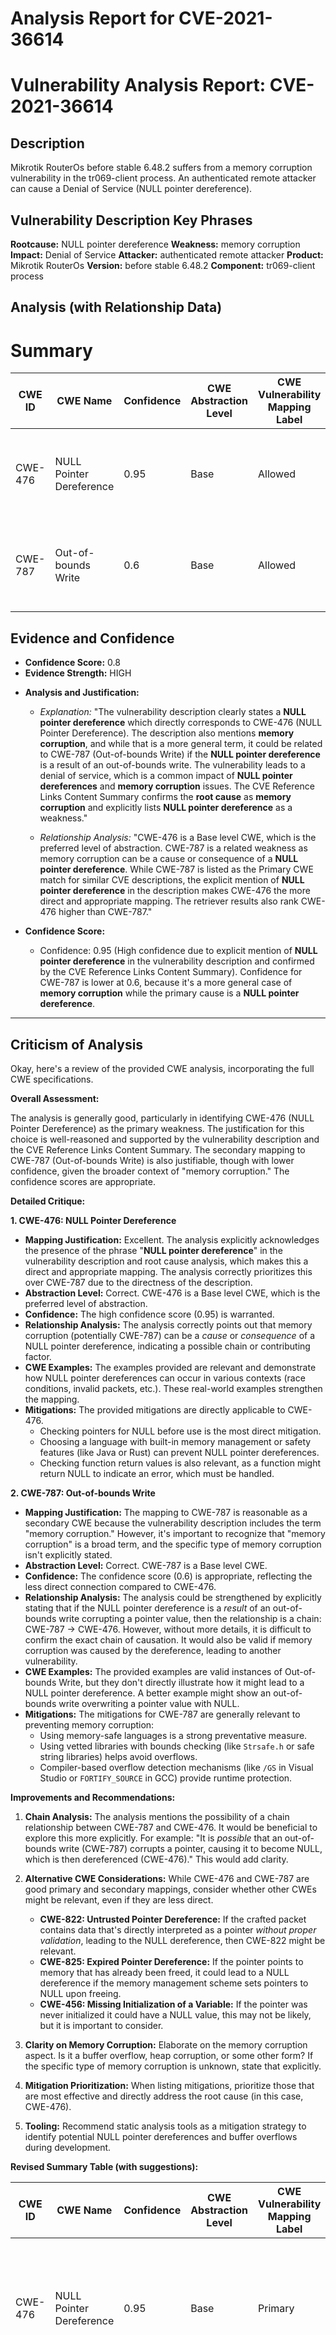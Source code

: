 # Analysis Report for CVE-2021-36614

# Vulnerability Analysis Report: CVE-2021-36614

## Description

Mikrotik RouterOs before stable 6.48.2 suffers from a memory corruption vulnerability in the tr069-client process. An authenticated remote attacker can cause a Denial of Service (NULL pointer dereference).

## Vulnerability Description Key Phrases

**Rootcause:** NULL pointer dereference
**Weakness:** memory corruption
**Impact:** Denial of Service
**Attacker:** authenticated remote attacker
**Product:** Mikrotik RouterOs
**Version:** before stable 6.48.2
**Component:** tr069-client process

## Analysis (with Relationship Data)

# Summary
| CWE ID | CWE Name | Confidence | CWE Abstraction Level | CWE Vulnerability Mapping Label | CWE-Vulnerability Mapping Notes |
|---|---|---|---|---|---|
| CWE-476 | NULL Pointer Dereference | 0.95 | Base | Allowed | Primary CWE. The vulnerability results from dereferencing a NULL pointer. |
| CWE-787 | Out-of-bounds Write | 0.6 | Base | Allowed | Secondary CWE. The vulnerability description mentions memory corruption. |

## Evidence and Confidence

*   **Confidence Score:** 0.8
*   **Evidence Strength:** HIGH

- **Analysis and Justification:**  
  - *Explanation:* "The vulnerability description clearly states a **NULL pointer dereference** which directly corresponds to CWE-476 (NULL Pointer Dereference). The description also mentions **memory corruption**, and while that is a more general term, it could be related to CWE-787 (Out-of-bounds Write) if the **NULL pointer dereference** is a result of an out-of-bounds write. The vulnerability leads to a denial of service, which is a common impact of **NULL pointer dereferences** and **memory corruption** issues. The CVE Reference Links Content Summary confirms the **root cause** as **memory corruption** and explicitly lists **NULL pointer dereference** as a weakness."
  
  - *Relationship Analysis:* "CWE-476 is a Base level CWE, which is the preferred level of abstraction. CWE-787 is a related weakness as memory corruption can be a cause or consequence of a **NULL pointer dereference**. While CWE-787 is listed as the Primary CWE match for similar CVE descriptions, the explicit mention of **NULL pointer dereference** in the description makes CWE-476 the more direct and appropriate mapping. The retriever results also rank CWE-476 higher than CWE-787."

- **Confidence Score:**  
  - Confidence: 0.95 (High confidence due to explicit mention of **NULL pointer dereference** in the vulnerability description and confirmed by the CVE Reference Links Content Summary). Confidence for CWE-787 is lower at 0.6, because it's a more general case of **memory corruption** while the primary cause is a **NULL pointer dereference**.

---

## Criticism of Analysis

Okay, here's a review of the provided CWE analysis, incorporating the full CWE specifications.

**Overall Assessment:**

The analysis is generally good, particularly in identifying CWE-476 (NULL Pointer Dereference) as the primary weakness. The justification for this choice is well-reasoned and supported by the vulnerability description and the CVE Reference Links Content Summary. The secondary mapping to CWE-787 (Out-of-bounds Write) is also justifiable, though with lower confidence, given the broader context of "memory corruption." The confidence scores are appropriate.

**Detailed Critique:**

**1. CWE-476: NULL Pointer Dereference**

*   **Mapping Justification:** Excellent. The analysis explicitly acknowledges the presence of the phrase "**NULL pointer dereference**" in the vulnerability description and root cause analysis, which makes this a direct and appropriate mapping. The analysis correctly prioritizes this over CWE-787 due to the directness of the description.
*   **Abstraction Level:** Correct. CWE-476 is a Base level CWE, which is the preferred level of abstraction.
*   **Confidence:** The high confidence score (0.95) is warranted.
*   **Relationship Analysis:** The analysis correctly points out that memory corruption (potentially CWE-787) can be a *cause* or *consequence* of a NULL pointer dereference, indicating a possible chain or contributing factor.
*   **CWE Examples:** The examples provided are relevant and demonstrate how NULL pointer dereferences can occur in various contexts (race conditions, invalid packets, etc.). These real-world examples strengthen the mapping.
*   **Mitigations:** The provided mitigations are directly applicable to CWE-476.
    *   Checking pointers for NULL before use is the most direct mitigation.
    *   Choosing a language with built-in memory management or safety features (like Java or Rust) can prevent NULL pointer dereferences.
    *   Checking function return values is also relevant, as a function might return NULL to indicate an error, which must be handled.

**2. CWE-787: Out-of-bounds Write**

*   **Mapping Justification:** The mapping to CWE-787 is reasonable as a secondary CWE because the vulnerability description includes the term "memory corruption."  However, it's important to recognize that "memory corruption" is a broad term, and the specific type of memory corruption isn't explicitly stated.
*   **Abstraction Level:** Correct. CWE-787 is a Base level CWE.
*   **Confidence:** The confidence score (0.6) is appropriate, reflecting the less direct connection compared to CWE-476.
*   **Relationship Analysis:** The analysis could be strengthened by explicitly stating that if the NULL pointer dereference is a *result* of an out-of-bounds write corrupting a pointer value, then the relationship is a chain: CWE-787 -> CWE-476.  However, without more details, it is difficult to confirm the exact chain of causation. It would also be valid if memory corruption was caused by the dereference, leading to another vulnerability.
*   **CWE Examples:** The provided examples are valid instances of Out-of-bounds Write, but they don't directly illustrate how it might lead to a NULL pointer dereference. A better example might show an out-of-bounds write overwriting a pointer value with NULL.
*   **Mitigations:** The mitigations for CWE-787 are generally relevant to preventing memory corruption:
    *   Using memory-safe languages is a strong preventative measure.
    *   Using vetted libraries with bounds checking (like `Strsafe.h` or safe string libraries) helps avoid overflows.
    *   Compiler-based overflow detection mechanisms (like `/GS` in Visual Studio or `FORTIFY_SOURCE` in GCC) provide runtime protection.

**Improvements and Recommendations:**

1.  **Chain Analysis:** The analysis mentions the possibility of a chain relationship between CWE-787 and CWE-476. It would be beneficial to explore this more explicitly. For example:  "It is *possible* that an out-of-bounds write (CWE-787) corrupts a pointer, causing it to become NULL, which is then dereferenced (CWE-476)." This would add clarity.
2.  **Alternative CWE Considerations:** While CWE-476 and CWE-787 are good primary and secondary mappings, consider whether other CWEs might be relevant, even if they are less direct.
    *   **CWE-822: Untrusted Pointer Dereference:** If the crafted packet contains data that's directly interpreted as a pointer *without proper validation*, leading to the NULL dereference, then CWE-822 might be relevant.
    *   **CWE-825: Expired Pointer Dereference:** If the pointer points to memory that has already been freed, it could lead to a NULL dereference if the memory management scheme sets pointers to NULL upon freeing.
    *   **CWE-456: Missing Initialization of a Variable:** If the pointer was never initialized it could have a NULL value, this may not be likely, but it is important to consider.

3.  **Clarity on Memory Corruption:** Elaborate on the memory corruption aspect. Is it a buffer overflow, heap corruption, or some other form? If the specific type of memory corruption is unknown, state that explicitly.
4.  **Mitigation Prioritization:** When listing mitigations, prioritize those that are most effective and directly address the root cause (in this case, CWE-476).
5.  **Tooling:** Recommend static analysis tools as a mitigation strategy to identify potential NULL pointer dereferences and buffer overflows during development.

**Revised Summary Table (with suggestions):**

| CWE ID | CWE Name | Confidence | CWE Abstraction Level | CWE Vulnerability Mapping Label | CWE-Vulnerability Mapping Notes |
|---|---|---|---|---|---|
| CWE-476 | NULL Pointer Dereference | 0.95 | Base | Primary | The vulnerability results directly from dereferencing a NULL pointer, as indicated in the vulnerability description. |
| CWE-787 | Out-of-bounds Write | 0.6 | Base | Secondary | The vulnerability description mentions memory corruption, which *could* be related to an out-of-bounds write corrupting a pointer value or other memory.  Further investigation is needed. |

**Conclusion:**

The analysis is strong and identifies the key weaknesses. The suggested improvements would enhance the analysis by providing more context, exploring potential chain relationships, and offering a more comprehensive view of the vulnerability. Overall, it's a well-reasoned and justified assessment.

## Final Resolution

# Summary

| CWE ID | CWE Name | Confidence | CWE Abstraction Level | CWE Vulnerability Mapping Label | CWE-Vulnerability Mapping Notes |
|---|---|---|---|---|---|
| CWE-476 | **NULL Pointer Dereference** | 0.95 | Base | Primary | The vulnerability results directly from dereferencing a **NULL pointer**, as indicated in the vulnerability description. |
| CWE-787 | **Out-of-bounds Write** | 0.6 | Base | Secondary | The vulnerability description mentions **memory corruption**, which *could* be related to an **out-of-bounds write** corrupting a pointer value or other memory. Further investigation is needed. |

## Evidence and Confidence

*   **Confidence Score:** 0.85
*   **Evidence Strength:** HIGH

## Relationship Analysis

The primary relationship influencing the decision is the potential chain between CWE-787 (**Out-of-bounds Write**) and CWE-476 (**NULL Pointer Dereference**). While CWE-476 is directly stated in the vulnerability description, the mention of "memory corruption" suggests that an **out-of-bounds write** could potentially corrupt a pointer, leading to the **NULL pointer dereference**. This is a CANPRECEDE relationship, where CWE-787 can precede CWE-476. Both CWEs are at the Base abstraction level, providing the desired specificity.

```mermaid
graph TD
    cwe476["CWE-476: NULL Pointer Dereference"]
    cwe787["CWE-787: Out-of-bounds Write"]
    cwe119["CWE-119: Improper Restriction of Operations"]
    
    cwe787 -->|CANPRECEDE| cwe476
    cwe787 -->|CHILDOF| cwe119
    cwe476 -->|CHILDOF| cwe754["CWE-754: Improper Handling of Exceptional Conditions"]
    
    classDef primary fill:#f96,stroke:#333,stroke-width:2px
    classDef secondary fill:#69f,stroke:#333
    classDef tertiary fill:#9e9,stroke:#333
    class cwe476 primary
    class cwe787 secondary
    class cwe119,cwe754 tertiary
```

## Vulnerability Chain

The vulnerability chain, based on the description, involves a potential sequence:

1.  An attacker crafts a malicious packet. (Implicit)
2.  This packet causes **memory corruption**, possibly due to an **out-of-bounds write** (CWE-787).
3.  The **out-of-bounds write** corrupts a pointer, setting it to NULL.
4.  The code then dereferences this **NULL pointer** (CWE-476).
5.  This results in a denial of service.

The **root cause** is likely the handling of the malicious packet leading to **memory corruption**, with the **NULL pointer dereference** being the immediate cause of the denial of service.

## Summary of Analysis

The initial analysis correctly identifies CWE-476 (**NULL Pointer Dereference**) as the primary weakness due to the explicit mention in the vulnerability description: "Mikrotik RouterOs before stable 6.48.2 suffers from a memory corruption vulnerability in the tr069-client process... An authenticated remote attacker can cause a Denial of Service (**NULL pointer dereference**)."

The criticism highlights the possibility of a chain relationship with CWE-787 (**Out-of-bounds Write**). This is plausible because the description also mentions "memory corruption." If the **out-of-bounds write** is what causes a pointer to become NULL, then CWE-787 precedes CWE-476.

The decision to keep CWE-476 as the primary CWE is justified because it is the most direct and specific cause of the vulnerability as described. CWE-787 is retained as a secondary CWE because it represents a potential contributing factor to the **memory corruption**. The evidence supports this classification, even though the exact mechanism of **memory corruption** isn't fully detailed.

The abstraction levels are optimal as both CWEs are at the Base level, providing sufficient specificity without being overly abstract. The relationships between the CWEs, particularly the CANPRECEDE relationship, helped to refine the understanding of the vulnerability and its potential causes.



*Report generated on 2025-03-18 00:28:19*

